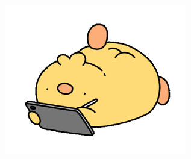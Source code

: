 <img src=https://github.com/antoniamiddleton/repositorio_antoniamiddleton/blob/main/Tareas/Tarea_01/AUDIOVISUAL/gif.gif>